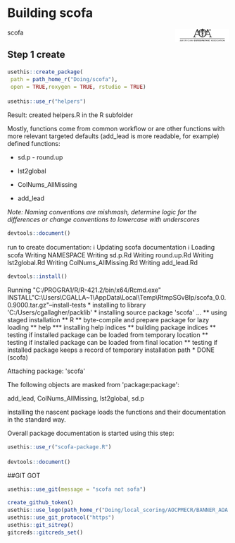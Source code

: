 Building scofa
================

scofa <img src="man/figures/logo.png" align="right" height="30" />

## Step 1 create

``` r
usethis::create_package(
 path = path_home_r("Doing/scofa"),
 open = TRUE,roxygen = TRUE, rstudio = TRUE)

usethis::use_r("helpers")
```

Result: created helpers.R in the R subfolder

Mostly, functions come from common workflow or are other functions with
more relevant targeted defaults (add_lead is more readable, for example)
defined functions:

-   sd.p - round.up

-   lst2global

-   ColNums_AllMissing

-   add_lead

*Note: Naming conventions are mishmash, determine logic for the
differences or change conventions to lowercase with underscores*

``` r
devtools::document()
```

run to create documentation: ℹ Updating scofa documentation ℹ Loading
scofa Writing NAMESPACE Writing sd.p.Rd Writing round.up.Rd Writing
lst2global.Rd Writing ColNums_AllMissing.Rd Writing add_lead.Rd

``` r
devtools::install() 
```

Running "C:/PROGRA1/R/R-421.2/bin/x64/Rcmd.exe" INSTALL"C:\Users\CGALLA~1\AppData\Local\Temp\RtmpSGvBIp/scofa_0.0.0.9000.tar.gz"–install-tests * installing to library 'C:/Users/cgallagher/packlib' * installing source package 'scofa' … ** using staged installation ** R ** byte-compile and prepare package for lazy loading ** help *** installing help indices ** building package indices ** testing if installed package can be loaded from temporary location ** testing if installed package can be loaded from final location ** testing if installed package keeps a record of temporary installation path * DONE (scofa)

Attaching package: 'scofa'

The following objects are masked from 'package:package':

add_lead, ColNums_AllMissing, lst2global, sd.p

installing the nascent package loads the functions and their
documentation in the standard way.

Overall package documentation is started using this step:

``` r
usethis::use_r("scofa-package.R") 

devtools::document()
```

\##GIT GOT

``` r
usethis::use_git(message = "scofa not sofa")
```

``` r
create_github_token()
usethis::use_logo(path_home_r("Doing/local_scoring/AOCPMECR/BANNER_AOA.png"))
usethis::use_git_protocol("https")
usethis::git_sitrep()
gitcreds::gitcreds_set()
```
